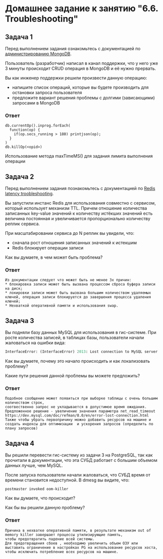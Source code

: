 # Домашнее задание к занятию "6.6. Troubleshooting"

## Задача 1

Перед выполнением задания ознакомьтесь с документацией по [администрированию MongoDB](https://docs.mongodb.com/manual/administration/).

Пользователь (разработчик) написал в канал поддержки, что у него уже 3 минуты происходит CRUD операция в MongoDB и её 
нужно прервать. 

Вы как инженер поддержки решили произвести данную операцию:
- напишите список операций, которые вы будете производить для остановки запроса пользователя
- предложите вариант решения проблемы с долгими (зависающими) запросами в MongoDB

### Ответ
```
db.currentOp().inprog.forEach(
  function(op) {
    if(op.secs_running > 180) printjson(op);
  }
)
db.killOp(<opid>)
```

Использование метода maxTimeMS() для задания лимита выполнения операции

## Задача 2

Перед выполнением задания познакомьтесь с документацией по [Redis latency troobleshooting](https://redis.io/topics/latency).

Вы запустили инстанс Redis для использования совместно с сервисом, который использует механизм TTL. 
Причем отношение количества записанных key-value значений к количеству истёкших значений есть величина постоянная и
увеличивается пропорционально количеству реплик сервиса. 

При масштабировании сервиса до N реплик вы увидели, что:
- сначала рост отношения записанных значений к истекшим
- Redis блокирует операции записи

Как вы думаете, в чем может быть проблема?
 
### Ответ
```commandline
Из документации следует что может быть не менее 3х причин:
* блокировка записи может быть вызвана процессом сброса буфера записи на диск;
* локировки записи может быть вызвана большим количеством удаляемых ключей, операция записи блокируется до завершения процесса удаления ключей;
* Нехваткой оперативной памяти и использования swap.
```

## Задача 3

Вы подняли базу данных MySQL для использования в гис-системе. При росте количества записей, в таблицах базы,
пользователи начали жаловаться на ошибки вида:
```python
InterfaceError: (InterfaceError) 2013: Lost connection to MySQL server during query u'SELECT..... '
```

Как вы думаете, почему это начало происходить и как локализовать проблему?

Какие пути решения данной проблемы вы можете предложить?

### Ответ
```
Подобное сообщение может появиться при выборке таблицы с очень большим количеством строк, 
соотвественно запрос не укладывается в допустимое время ожидания. 
Предложенное решение - увеличение значения параметра net_read_timeout
https://dev.mysql.com/doc/refman/8.0/en/error-lost-connection.html
Также чтобы убрать первопричину можно добавить ресурсов на машине и 
создать индексы для оптимизации  и ускорения запросов (определить по плану запросов) 
```
## Задача 4


Вы решили перевести гис-систему из задачи 3 на PostgreSQL, так как прочитали в документации, что эта СУБД работает с 
большим объемом данных лучше, чем MySQL.

После запуска пользователи начали жаловаться, что СУБД время от времени становится недоступной. В dmesg вы видите, что:

`postmaster invoked oom-killer`

Как вы думаете, что происходит?

Как бы вы решили данную проблему?

### Ответ
```
Причина в нехватке оперативной памяти, в результате механизм out of memory killer завершает процессы утилизирующие память, 
чтобы предотвратить падение всей системы.
Для предотвращения сбоев , необходимо увеличить объем ОЗУ или выставить ограничение в настройках PG на использование ресурсов хоста, 
чтобы исключить потребление всех ресурсов на машине.
```